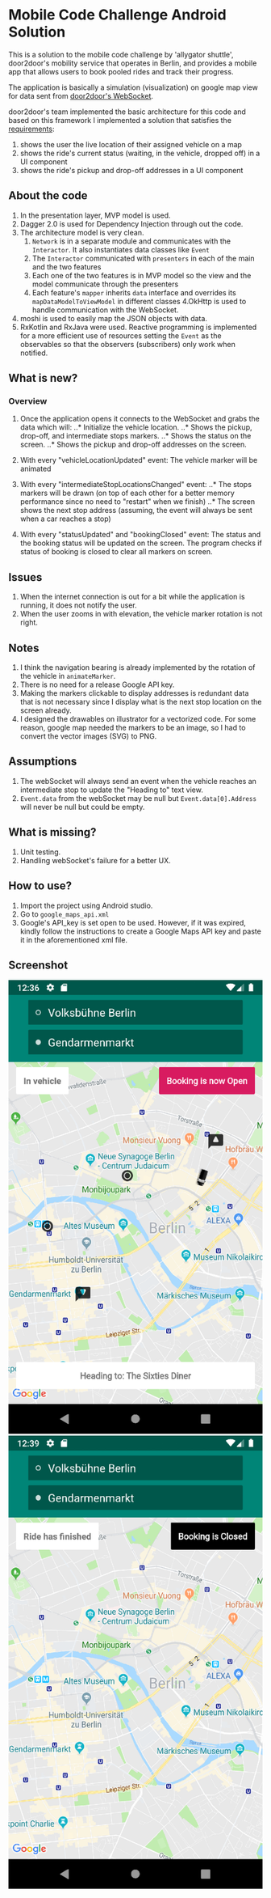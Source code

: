 # Mobile Code Challenge Android Solution

This is a solution to the mobile code challenge by 'allygator shuttle', door2door's mobility service that operates in Berlin, and provides a mobile app that allows users to book pooled rides and track their progress.

The application is basically a simulation (visualization) on google map view for data sent from [door2door's WebSocket](https://d2d-frontend-code-challenge.herokuapp.com/docs).

door2door's team implemented the basic architecture for this code and based on this framework I implemented a solution that satisfies 
the [requirements](https://github.com/door2door-io/d2d-code-challenges/tree/master/mobile):
 
1. shows the user the live location of their assigned vehicle on a map
2. shows the ride's current status (waiting, in the vehicle, dropped off) in a UI component
3. shows the ride's pickup and drop-off addresses in a UI component

## About the code
1. In the presentation layer, MVP model is used. 
2. Dagger 2.0 is used for Dependency Injection through out the code. 
3. The architecture model is very clean. 
	1. `Network` is in a separate module and communicates with the `Interactor`. It also instantiates data classes like `Event`
	2. The `Interactor` communicated with `presenters` in each of the main and the two features
	3. Each one of the two features is in MVP model so the view and the model communicate through the presenters
	4. Each feature's `mapper` inherits `data` interface and overrides its `mapDataModelToViewModel` in different classes
4.OkHttp is used to handle communication with the WebSocket.
5. moshi is used to easily map the JSON objects with data.
6. RxKotlin and RxJava were used. Reactive programming is implemented for a more efficient use of resources setting the `Event` as the observables so that the observers (subscribers) only work when notified. 

## What is new? 
### Overview
1. Once the application opens it connects to the WebSocket and grabs the data which will:
..* Initialize the vehicle location.
..* Shows the pickup, drop-off, and intermediate stops markers.
..* Shows the status on the screen.
..* Shows the pickup and drop-off addresses on the screen.

2. With every "vehicleLocationUpdated" event:
The vehicle marker will be animated

3. With every "intermediateStopLocationsChanged" event:
..* The stops markers will be drawn (on top of each other for a better memory performance since no need to "restart" when we finish)
..* The screen shows the next stop address (assuming, the event will always be sent when a car reaches a stop)

4. With every "statusUpdated" and "bookingClosed" event:
The status and the booking status will be updated on the screen.
The program checks if status of booking is closed to clear all markers on screen.

## Issues
1. When the internet connection is out for a bit while the application is running, it does not notify the user.
2. When the user zooms in with elevation, the vehicle marker rotation is not right.

## Notes
1. I think the navigation bearing is already implemented by the rotation of the vehicle in `animateMarker`.
2. There is no need for a release Google API key.
3. Making the markers clickable to display addresses is redundant data that is not necessary since I display what is the next stop location on the screen already.
4. I designed the drawables on illustrator for a vectorized code. For some reason, google map needed the markers to be an image, so I had to convert the vector images (SVG) to PNG.

## Assumptions
1. The webSocket will always send an event when the vehicle reaches an intermediate stop to update the "Heading to" text view. 
2. `Event.data` from the webSocket may be null but `Event.data[0].Address` will never be null but could be empty.

## What is missing?
1. Unit testing.
2. Handling webSocket's failure for a better UX.

## How to use?
1. Import the project using Android studio. 
2. Go to `google_maps_api.xml` 
3. Google's API_key is set open to be used. However, if it was expired, kindly follow the instructions to create a Google Maps API key and paste it in the aforementioned xml file.


## Screenshot
![](https://raw.githubusercontent.com/MichaelKMalak/mobile-code-challenge-solution-android/extra-2/img/Screenshot_4.png)
![](https://raw.githubusercontent.com/MichaelKMalak/mobile-code-challenge-solution-android/extra-2/img/Screenshot_4_2.png)
